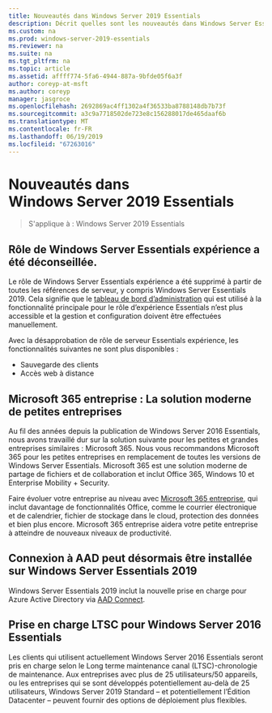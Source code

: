 ```yaml
---
title: Nouveautés dans Windows Server 2019 Essentials
description: Décrit quelles sont les nouveautés dans Windows Server Essentials 2019
ms.custom: na
ms.prod: windows-server-2019-essentials
ms.reviewer: na
ms.suite: na
ms.tgt_pltfrm: na
ms.topic: article
ms.assetid: affff774-5fa6-4944-887a-9bfde05f6a3f
author: coreyp-at-msft
ms.author: coreyp
manager: jasgroce
ms.openlocfilehash: 2692869ac4ff1302a4f36533ba8788148db7b73f
ms.sourcegitcommit: a3c9a7718502de723e8c156288017de465daaf6b
ms.translationtype: MT
ms.contentlocale: fr-FR
ms.lasthandoff: 06/19/2019
ms.locfileid: "67263016"
---
```

# <a name="whats-new-in-windows-server-2019-essentials"></a>Nouveautés dans Windows Server 2019 Essentials

> S'applique à : Windows Server 2019 Essentials

## <a name="windows-server-essentials-experience-role-has-been-deprecated"></a>Rôle de Windows Server Essentials expérience a été déconseillée.

Le rôle de Windows Server Essentials expérience a été supprimé à partir de toutes les références de serveur, y compris Windows Server Essentials 2019. Cela signifie que le [tableau de bord d’administration](../manage/overview-of-the-dashboard-in-windows-server-essentials.md) qui est utilisé à la fonctionnalité principale pour le rôle d’expérience Essentials n’est plus accessible et la gestion et configuration doivent être effectuées manuellement. 

Avec la désapprobation de rôle de serveur Essentials expérience, les fonctionnalités suivantes ne sont plus disponibles :

-   Sauvegarde des clients 
-   Accès web à distance 

## <a name="microsoft-365-business-the-modern-small-business-solution"></a>Microsoft 365 entreprise : La solution moderne de petites entreprises 

Au fil des années depuis la publication de Windows Server 2016 Essentials, nous avons travaillé dur sur la solution suivante pour les petites et grandes entreprises similaires : Microsoft 365. Nous vous recommandons Microsoft 365 pour les petites entreprises en remplacement de toutes les versions de Windows Server Essentials. Microsoft 365 est une solution moderne de partage de fichiers et de collaboration et inclut Office 365, Windows 10 et Enterprise Mobility + Security. 

Faire évoluer votre entreprise au niveau avec [Microsoft 365 entreprise](https://www.microsoft.com/microsoft-365/business), qui inclut davantage de fonctionnalités Office, comme le courrier électronique et de calendrier, fichier de stockage dans le cloud, protection des données et bien plus encore. Microsoft 365 entreprise aidera votre petite entreprise à atteindre de nouveaux niveaux de productivité.

## <a name="aad-connect-can-now-be-installed-on-windows-server-2019-essentials"></a>Connexion à AAD peut désormais être installée sur Windows Server Essentials 2019

Windows Server Essentials 2019 inclut la nouvelle prise en charge pour Azure Active Directory via [AAD Connect](https://docs.microsoft.com/azure/active-directory/connect/active-directory-aadconnect-prerequisites). 

## <a name="ltsc-support-for-windows-server-2016-essentials"></a>Prise en charge LTSC pour Windows Server 2016 Essentials

Les clients qui utilisent actuellement Windows Server 2016 Essentials seront pris en charge selon le Long terme maintenance canal (LTSC)-chronologie de maintenance.
Aux entreprises avec plus de 25 utilisateurs/50 appareils, ou les entreprises qui se sont développés potentiellement au-delà de 25 utilisateurs, Windows Server 2019 Standard – et potentiellement l’Édition Datacenter – peuvent fournir des options de déploiement plus flexibles.
